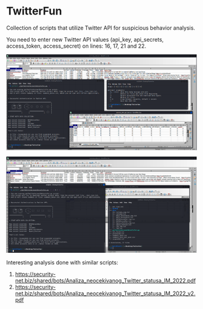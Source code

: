# TwitterFun
Collection of scripts that utilize Twitter API for suspicious behavior analysis.

You need to enter new Twitter API values (api_key, api_secrets, access_token, access_secret) on lines: 16, 17, 21 and 22.

![alt text](https://github.com/Ivan-Markovic/TwitterFun/blob/main/TwitterFun3.png)

![alt text](https://github.com/Ivan-Markovic/TwitterFun/blob/main/TwitterFun4.png)

Interesting analysis done with similar scripts:
1. https://security-net.biz/shared/bots/Analiza_neocekivanog_Twitter_statusa_IM_2022.pdf
2. https://security-net.biz/shared/bots/Analiza_neocekivanog_Twitter_statusa_IM_2022_v2.pdf
